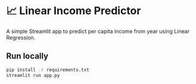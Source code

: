 # 📈 Linear Income Predictor

A simple Streamlit app to predict per capita income from year using Linear Regression.

## Run locally
```bash
pip install -r requirements.txt
streamlit run app.py
